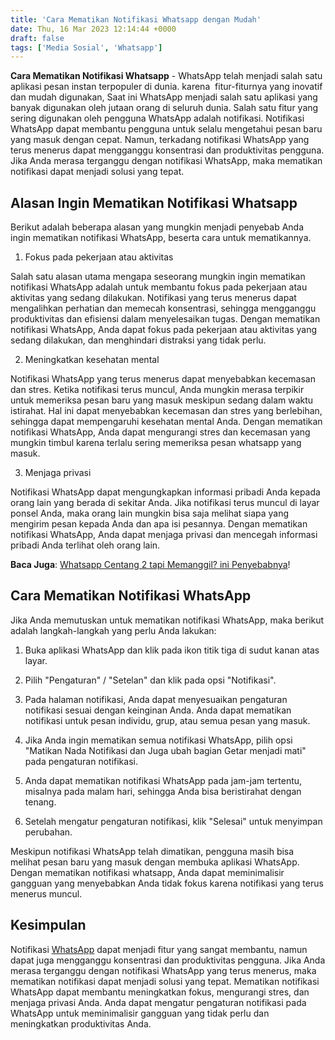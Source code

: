 ```yaml
---
title: 'Cara Mematikan Notifikasi Whatsapp dengan Mudah'
date: Thu, 16 Mar 2023 12:14:44 +0000
draft: false
tags: ['Media Sosial', 'Whatsapp']
---
```


**Cara Mematikan Notifikasi Whatsapp** - WhatsApp telah menjadi salah satu aplikasi pesan instan terpopuler di dunia. karena  fitur-fiturnya yang inovatif dan mudah digunakan, Saat ini WhatsApp menjadi salah satu aplikasi yang banyak digunakan oleh jutaan orang di seluruh dunia. Salah satu fitur yang sering digunakan oleh pengguna WhatsApp adalah notifikasi. Notifikasi WhatsApp dapat membantu pengguna untuk selalu mengetahui pesan baru yang masuk dengan cepat. Namun, terkadang notifikasi WhatsApp yang terus menerus dapat mengganggu konsentrasi dan produktivitas pengguna. Jika Anda merasa terganggu dengan notifikasi WhatsApp, maka mematikan notifikasi dapat menjadi solusi yang tepat.

Alasan Ingin Mematikan Notifikasi Whatsapp
------------------------------------------

Berikut adalah beberapa alasan yang mungkin menjadi penyebab Anda ingin mematikan notifikasi WhatsApp, beserta cara untuk mematikannya.

1.  Fokus pada pekerjaan atau aktivitas

Salah satu alasan utama mengapa seseorang mungkin ingin mematikan notifikasi WhatsApp adalah untuk membantu fokus pada pekerjaan atau aktivitas yang sedang dilakukan. Notifikasi yang terus menerus dapat mengalihkan perhatian dan memecah konsentrasi, sehingga mengganggu produktivitas dan efisiensi dalam menyelesaikan tugas. Dengan mematikan notifikasi WhatsApp, Anda dapat fokus pada pekerjaan atau aktivitas yang sedang dilakukan, dan menghindari distraksi yang tidak perlu.

2.  Meningkatkan kesehatan mental

Notifikasi WhatsApp yang terus menerus dapat menyebabkan kecemasan dan stres. Ketika notifikasi terus muncul, Anda mungkin merasa terpikir untuk memeriksa pesan baru yang masuk meskipun sedang dalam waktu istirahat. Hal ini dapat menyebabkan kecemasan dan stres yang berlebihan, sehingga dapat mempengaruhi kesehatan mental Anda. Dengan mematikan notifikasi WhatsApp, Anda dapat mengurangi stres dan kecemasan yang mungkin timbul karena terlalu sering memeriksa pesan whatsapp yang masuk.

3.  Menjaga privasi

Notifikasi WhatsApp dapat mengungkapkan informasi pribadi Anda kepada orang lain yang berada di sekitar Anda. Jika notifikasi terus muncul di layar ponsel Anda, maka orang lain mungkin bisa saja melihat siapa yang mengirim pesan kepada Anda dan apa isi pesannya. Dengan mematikan notifikasi WhatsApp, Anda dapat menjaga privasi dan mencegah informasi pribadi Anda terlihat oleh orang lain.

**Baca Juga**: [Whatsapp Centang 2 tapi Memanggil? ini Penyebabnya](https://blog.ajiekusumadhany.com/wa-centang-2-tapi-memanggil/)!

Cara Mematikan Notifikasi WhatsApp
----------------------------------

Jika Anda memutuskan untuk mematikan notifikasi WhatsApp, maka berikut adalah langkah-langkah yang perlu Anda lakukan:

1.  Buka aplikasi WhatsApp dan klik pada ikon titik tiga di sudut kanan atas layar.
2.  Pilih "Pengaturan" / "Setelan" dan klik pada opsi "Notifikasi".
3.  Pada halaman notifikasi, Anda dapat menyesuaikan pengaturan notifikasi sesuai dengan keinginan Anda. Anda dapat mematikan notifikasi untuk pesan individu, grup, atau semua pesan yang masuk.
4.  Jika Anda ingin mematikan semua notifikasi WhatsApp, pilih opsi "Matikan Nada Notifikasi dan Juga ubah bagian Getar menjadi mati" pada pengaturan notifikasi.
5.  Anda dapat mematikan notifikasi WhatsApp pada jam-jam tertentu, misalnya pada malam hari, sehingga Anda bisa beristirahat dengan tenang.

6.  Setelah mengatur pengaturan notifikasi, klik "Selesai" untuk menyimpan perubahan.

Meskipun notifikasi WhatsApp telah dimatikan, pengguna masih bisa melihat pesan baru yang masuk dengan membuka aplikasi WhatsApp. Dengan mematikan notifikasi whatsapp, Anda dapat meminimalisir gangguan yang menyebabkan Anda tidak fokus karena notifikasi yang terus menerus muncul.

Kesimpulan
----------

Notifikasi [WhatsApp](https://www.whatsapp.com) dapat menjadi fitur yang sangat membantu, namun dapat juga mengganggu konsentrasi dan produktivitas pengguna. Jika Anda merasa terganggu dengan notifikasi WhatsApp yang terus menerus, maka mematikan notifikasi dapat menjadi solusi yang tepat. Mematikan notifikasi WhatsApp dapat membantu meningkatkan fokus, mengurangi stres, dan menjaga privasi Anda. Anda dapat mengatur pengaturan notifikasi pada WhatsApp untuk meminimalisir gangguan yang tidak perlu dan meningkatkan produktivitas Anda.